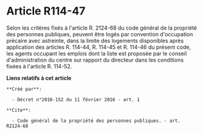 # Article R114-47

Selon les critères fixés à l'article R. 2124-68 du code général de la propriété des personnes publiques, peuvent être logés
par convention d'occupation précaire avec astreinte, dans la limite des logements disponibles après application des articles
R. 114-44, R. 114-45 et R. 114-46 du présent code, les agents occupant les emplois dont la liste est proposée par le conseil
d'administration du centre sur rapport du directeur dans les conditions fixées à l'article R. 114-52.

**Liens relatifs à cet article**

	**Créé par**:

	  - Décret n°2016-152 du 11 février 2016 - art. 1

	**Cite**:

	  - Code général de la propriété des personnes publiques. - art. R2124-68
